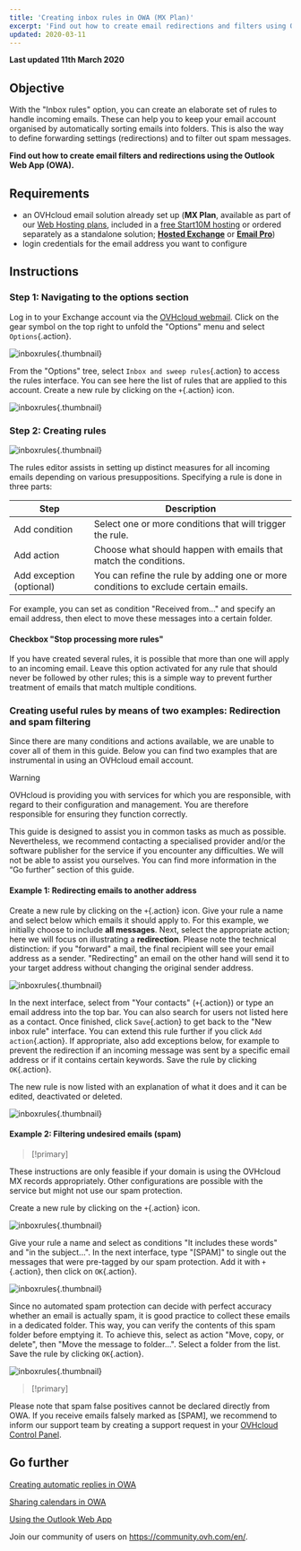 ```yaml
---
title: 'Creating inbox rules in OWA (MX Plan)'
excerpt: 'Find out how to create email redirections and filters using OWA'
updated: 2020-03-11
---
```


**Last updated 11th March 2020**

## Objective

With the "Inbox rules" option, you can create an elaborate set of rules to handle incoming emails. These can help you to keep your email account organised by automatically sorting emails into folders. This is also the way to define forwarding settings (redirections) and to filter out spam messages.

**Find out how to create email filters and redirections using the Outlook Web App (OWA).**


## Requirements

- an OVHcloud email solution already set up (**MX Plan**, available as part of our [Web Hosting plans](https://www.ovhcloud.com/en-ie/web-hosting/), included in a [free Start10M hosting](https://www.ovhcloud.com/en-ie/domains/free-web-hosting/) or ordered separately as a standalone solution; [**Hosted Exchange**](https://www.ovhcloud.com/en-ie/emails/hosted-exchange/) or [**Email Pro**](https://www.ovhcloud.com/en-ie/emails/email-pro/))
- login credentials for the email address you want to configure


## Instructions

### Step 1: Navigating to the options section

Log in to your Exchange account via the [OVHcloud webmail](https://www.ovh.ie/mail). Click on the gear symbol on the top right to unfold the "Options" menu and select `Options`{.action}.

![inboxrules](images/exchange-rules-step1.png){.thumbnail}

From the "Options" tree, select `Inbox and sweep rules`{.action} to access the rules interface. You can see here the list of rules that are applied to this account. Create a new rule by clicking on the `+`{.action} icon.

![inboxrules](images/exchange-rules-step2.png){.thumbnail}

### Step 2: Creating rules

![inboxrules](images/exchange-rules-step3.png){.thumbnail}

The rules editor assists in setting up distinct measures for all incoming emails depending on various presuppositions. Specifying a rule is done in three parts:

|Step|Description|
|---|---|
|Add condition|Select one or more conditions that will trigger the rule.|
|Add action|Choose what should happen with emails that match the conditions.|
|Add exception (optional)|You can refine the rule by adding one or more conditions to exclude certain emails.|

For example, you can set as condition "Received from..." and specify an email address, then elect to move these messages into a certain folder.

#### Checkbox "Stop processing more rules"

If you have created several rules, it is possible that more than one will apply to an incoming email. Leave this option activated for any rule that should never be followed by other rules; this is a simple way to prevent further treatment of emails that match multiple conditions.

### Creating useful rules by means of two examples: Redirection and spam filtering 

Since there are many conditions and actions available, we are unable to cover all of them in this guide. Below you can find two examples that are instrumental in using an OVHcloud email account. 

> [!warning]
>OVHcloud is providing you with services for which you are responsible, with regard to their configuration and management. You are therefore responsible for ensuring they function correctly.
>
>This guide is designed to assist you in common tasks as much as possible. Nevertheless, we recommend contacting a specialised provider and/or the software publisher for the service if you encounter any difficulties. We will not be able to assist you ourselves. You can find more information in the “Go further” section of this guide.
>

#### Example 1: Redirecting emails to another address

Create a new rule by clicking on the `+`{.action} icon. Give your rule a name and select below which emails it should apply to. For this example, we initially choose to include **all messages**. Next, select the appropriate action; here we will focus on illustrating a **redirection**. Please note the technical distinction: if you "forward" a mail, the final recipient will see your email address as a sender. "Redirecting" an email on the other hand will send it to your target address without changing the original sender address. 

![inboxrules](images/exchange-rules-step4.png){.thumbnail}

In the next interface, select from "Your contacts" (`+`{.action}) or type an email address into the top bar. You can also search for users not listed here as a contact. Once finished, click `Save`{.action} to get back to the "New inbox rule" interface. You can extend this rule further if you click `Add action`{.action}. If appropriate, also add exceptions below, for example to prevent the redirection if an incoming message was sent by a specific email address or if it contains certain keywords. Save the rule by clicking `OK`{.action}.

The new rule is now listed with an explanation of what it does and it can be edited, deactivated or deleted.

![inboxrules](images/redirection_rulebis.gif){.thumbnail}


#### Example 2: Filtering undesired emails (spam)

> [!primary]
>
These instructions are only feasible if your domain is using the OVHcloud MX records appropriately. Other configurations are possible with the service but might not use our spam protection.
>

Create a new rule by clicking on the `+`{.action} icon.

![inboxrules](images/exchange-rules-step7.png){.thumbnail}

Give your rule a name and select as conditions "It includes these words" and "in the subject...". In the next interface, type "[SPAM]" to single out the messages that were pre-tagged by our spam protection. Add it with `+`{.action}, then click on `OK`{.action}.

![inboxrules](images/exchange-rules-step8.png){.thumbnail}

Since no automated spam protection can decide with perfect accuracy whether an email is actually spam, it is good practice to collect these emails in a dedicated folder. This way, you can verify the contents of this spam folder before emptying it. To achieve this, select as action "Move, copy, or delete", then "Move the message to folder...". Select a folder from the list. Save the rule by clicking `OK`{.action}.

![inboxrules](images/exchange-rules-step9_2.png){.thumbnail}


> [!primary]
>
Please note that spam false positives cannot be declared directly from OWA. If you receive emails falsely marked as [SPAM], we recommend to inform our support team by creating a support request in your [OVHcloud Control Panel](https://www.ovh.com/manager/dedicated/#/support/tickets/new).  
>


## Go further

[Creating automatic replies in OWA](/ie/en/emails/exchange_2016_how_to_set_up_automatic_replies_in_owa)

[Sharing calendars in OWA](/ie/en/emails/exchange_2016_how_to_share_calendars_via_owa)

[Using the Outlook Web App](/ie/en/emails/exchange_2016_outlook_web_app_user_guide/)

Join our community of users on <https://community.ovh.com/en/>.
